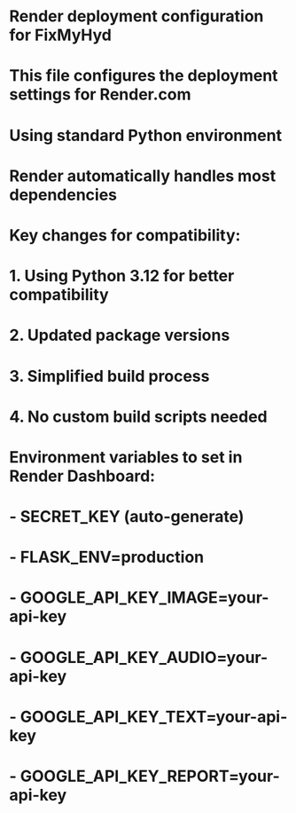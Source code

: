 # Render deployment configuration for FixMyHyd
# This file configures the deployment settings for Render.com

# Using standard Python environment
# Render automatically handles most dependencies

# Key changes for compatibility:
# 1. Using Python 3.12 for better compatibility
# 2. Updated package versions
# 3. Simplified build process
# 4. No custom build scripts needed

# Environment variables to set in Render Dashboard:
# - SECRET_KEY (auto-generate)
# - FLASK_ENV=production
# - GOOGLE_API_KEY_IMAGE=your-api-key
# - GOOGLE_API_KEY_AUDIO=your-api-key
# - GOOGLE_API_KEY_TEXT=your-api-key
# - GOOGLE_API_KEY_REPORT=your-api-key